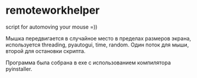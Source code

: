 # remoteworkhelper
script for automoving your mouse =))

Мышка передвигается в случайное место в пределах размеров экрана, используется threading, pyautogui, time, random.
Один поток для мыши, второй для остановки скрипта.

Программа была собрана в exe с использованием компилятора pyinstaller.
